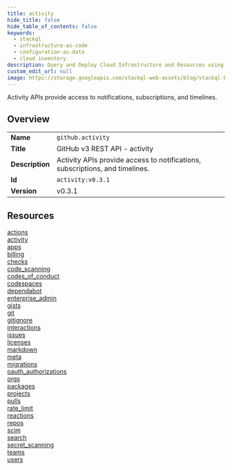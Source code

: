 ```yaml
---
title: activity
hide_title: false
hide_table_of_contents: false
keywords:
  - stackql
  - infrastructure-as-code
  - configuration-as-data
  - cloud inventory
description: Query and Deploy Cloud Infrastructure and Resources using SQL
custom_edit_url: null
image: https://storage.googleapis.com/stackql-web-assets/blog/stackql-blog-post-featured-image.png
---
```

Activity APIs provide access to notifications, subscriptions, and timelines.  
    

## Overview
<table><tbody>
<tr><td><b>Name</b></td><td><code>github.activity</code></td></tr>
<tr><td><b>Title</b></td><td>GitHub v3 REST API - activity</td></tr>
<tr><td><b>Description</b></td><td>Activity APIs provide access to notifications, subscriptions, and timelines.</td></tr>
<tr><td><b>Id</b></td><td><code>activity:v0.3.1</code></td></tr>
<tr><td><b>Version</b></td><td>v0.3.1</td></tr>
</tbody></table>

## Resources
<div class="row">
<div class="providerDocColumn">
<a href="/docs/providers/github/activity/actions">actions</a><br />
<a href="/docs/providers/github/activity/activity">activity</a><br />
<a href="/docs/providers/github/activity/apps">apps</a><br />
<a href="/docs/providers/github/activity/billing">billing</a><br />
<a href="/docs/providers/github/activity/checks">checks</a><br />
<a href="/docs/providers/github/activity/code_scanning">code_scanning</a><br />
<a href="/docs/providers/github/activity/codes_of_conduct">codes_of_conduct</a><br />
<a href="/docs/providers/github/activity/codespaces">codespaces</a><br />
<a href="/docs/providers/github/activity/dependabot">dependabot</a><br />
<a href="/docs/providers/github/activity/enterprise_admin">enterprise_admin</a><br />
<a href="/docs/providers/github/activity/gists">gists</a><br />
<a href="/docs/providers/github/activity/git">git</a><br />
<a href="/docs/providers/github/activity/gitignore">gitignore</a><br />
<a href="/docs/providers/github/activity/interactions">interactions</a><br />
<a href="/docs/providers/github/activity/issues">issues</a><br />
<a href="/docs/providers/github/activity/licenses">licenses</a><br />
</div>
<div class="providerDocColumn">
<a href="/docs/providers/github/activity/markdown">markdown</a><br />
<a href="/docs/providers/github/activity/meta">meta</a><br />
<a href="/docs/providers/github/activity/migrations">migrations</a><br />
<a href="/docs/providers/github/activity/oauth_authorizations">oauth_authorizations</a><br />
<a href="/docs/providers/github/activity/orgs">orgs</a><br />
<a href="/docs/providers/github/activity/packages">packages</a><br />
<a href="/docs/providers/github/activity/projects">projects</a><br />
<a href="/docs/providers/github/activity/pulls">pulls</a><br />
<a href="/docs/providers/github/activity/rate_limit">rate_limit</a><br />
<a href="/docs/providers/github/activity/reactions">reactions</a><br />
<a href="/docs/providers/github/activity/repos">repos</a><br />
<a href="/docs/providers/github/activity/scim">scim</a><br />
<a href="/docs/providers/github/activity/search">search</a><br />
<a href="/docs/providers/github/activity/secret_scanning">secret_scanning</a><br />
<a href="/docs/providers/github/activity/teams">teams</a><br />
<a href="/docs/providers/github/activity/users">users</a><br />
</div>
</div>
